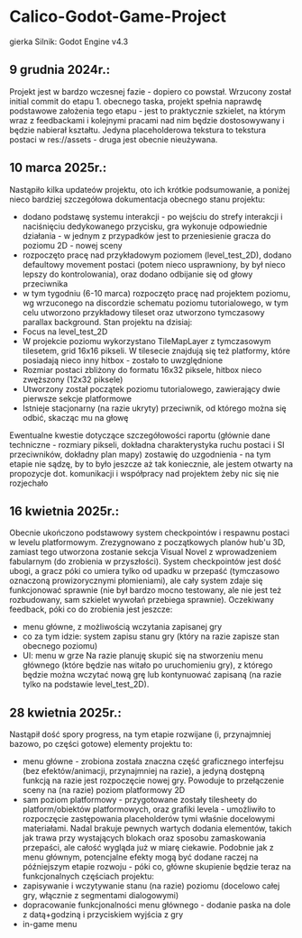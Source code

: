 # Calico-Godot-Game-Project
gierka
Silnik: Godot Engine v4.3

## 9 grudnia 2024r.:
Projekt jest w bardzo wczesnej fazie - dopiero co powstał. Wrzucony został initial commit do etapu 1. obecnego taska, projekt spełnia naprawdę podstawowe założenia tego etapu - jest to praktycznie szkielet, na którym wraz z feedbackami i kolejnymi pracami nad nim będzie dostosowywany i będzie nabierał kształtu.
Jedyna placeholderowa tekstura to tekstura postaci w res://assets - druga jest obecnie nieużywana.

## 10 marca 2025r.:
Nastąpiło kilka updateów projektu, oto ich krótkie podsumowanie, a poniżej nieco bardziej szczegółowa dokumentacja obecnego stanu projektu:
 - dodano podstawę systemu interakcji - po wejściu do strefy interakcji i naciśnięciu dedykowanego przycisku, gra wykonuje odpowiednie działania - w jednym z przypadków jest to przeniesienie gracza do poziomu 2D - nowej sceny
 - rozpoczęto pracę nad przykładowym poziomem (level_test_2D), dodano defaultowy movement postaci (potem nieco usprawniony, by był nieco lepszy do kontrolowania), oraz dodano odbijanie się od głowy przeciwnika
 - w tym tygodniu (6-10 marca) rozpoczęto pracę nad projektem poziomu, wg wrzuconego na discordzie schematu poziomu tutorialowego, w tym celu utworzono przykładowy tileset oraz utworzono tymczasowy parallax background.
Stan projektu na dzisiaj:
 - Focus na level_test_2D
 - W projekcie poziomu wykorzystano TileMapLayer z tymczasowym tilesetem, grid 16x16 pikseli. W tilesecie znajdują się też platformy, które posiadają nieco inny hitbox - zostało to uwzględnione
 - Rozmiar postaci zbliżony do formatu 16x32 piksele, hitbox nieco zwęższony (12x32 piksele)
 - Utworzony został początek poziomu tutorialowego, zawierający dwie pierwsze sekcje platformowe
 - Istnieje stacjonarny (na razie ukryty) przeciwnik, od którego można się odbić, skacząc mu na głowę

Ewentualne kwestie dotyczące szczegółowości raportu (głównie dane techniczne - rozmiary pikseli, dokładna charakterystyka ruchu postaci i SI przeciwników, dokładny plan mapy) zostawię do uzgodnienia - na tym etapie nie sądzę, by to było jeszcze aż tak koniecznie, ale jestem otwarty na propozycje dot. komunikacji i współpracy nad projektem żeby nic się nie rozjechało

## 16 kwietnia 2025r.:
Obecnie ukończono podstawowy system checkpointów i respawnu postaci w levelu platformowym. Zrezygnowano z początkowych planów hub'u 3D, zamiast tego utworzona zostanie sekcja Visual Novel z wprowadzeniem fabularnym (do zrobienia w przyszłości).
System checkpointów jest dość ubogi, a gracz póki co umiera tylko od upadku w przepaść (tymczasowo oznaczoną prowizorycznymi płomieniami), ale cały system zdaje się funkcjonować sprawnie (nie był bardzo mocno testowany, ale nie jest też rozbudowany, sam szkielet wywołań przebiega sprawnie).
Oczekiwany feedback, póki co do zrobienia jest jeszcze:
  - menu główne, z możliwością wczytania zapisanej gry
  - co za tym idzie: system zapisu stanu gry (który na razie zapisze stan obecnego poziomu)
  - UI: menu w grze
Na razie planuję skupić się na stworzeniu menu głównego (które będzie nas witało po uruchomieniu gry), z którego będzie można wczytać nową grę lub kontynuować zapisaną (na razie tylko na podstawie level_test_2D).

## 28 kwietnia 2025r.:
Nastąpił dość spory progress, na tym etapie rozwijane (i, przynajmniej bazowo, po części gotowe) elementy projektu to:
  - menu główne - zrobiona została znaczna część graficznego interfejsu (bez efektów/animacji, przynajmniej na razie), a jedyną dostępną funkcją na razie jest rozpoczęcie nowej gry. Powoduje to przełączenie sceny na (na razie) poziom platformowy 2D
  - sam poziom platformowy - przygotowane zostały tilesheety do platform/obiektów platformowych, oraz grafiki levela - umożliwiło to rozpoczęcie zastępowania placeholderów tymi właśnie docelowymi materiałami. Nadal brakuje pewnych wartych dodania elementów, takich jak trawa przy wystających blokach oraz sposobu zamaskowania przepaści, ale całość wygląda już w miarę ciekawie. 
Podobnie jak z menu głównym, potencjalne efekty mogą być dodane raczej na późniejszym etapie rozwoju - póki co, główne skupienie będzie teraz na funkcjonalnych częściach projektu:
  - zapisywanie i wczytywanie stanu (na razie) poziomu (docelowo całej gry, włącznie z segmentami dialogowymi)
  - dopracowanie funkcjonalności menu głównego - dodanie paska na dole z datą+godziną i przyciskiem wyjścia z gry
  - in-game menu
